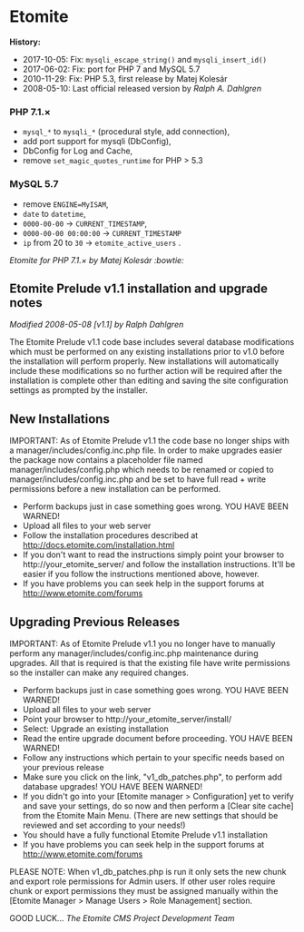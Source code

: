 # Etomite

**History:**
- 2017-10-05: Fix: `mysqli_escape_string()` and `mysqli_insert_id()`
- 2017-06-02: Fix: port for PHP 7 and MySQL 5.7
- 2010-11-29: Fix: PHP 5.3, first release by Matej Kolesár
- 2008-05-10: Last official released version by *Ralph A. Dahlgren*
 
### PHP 7.1.×
- `mysql_*` to `mysqli_*` (procedural style, add connection),
- add port support for mysqli (DbConfig),
- DbConfig for Log and Cache,
- remove `set_magic_quotes_runtime` for PHP > 5.3

### MySQL 5.7
- remove `ENGINE=MyISAM`,
- `date` to `datetime`,
- `0000-00-00` -> `CURRENT_TIMESTAMP`,
- `0000-00-00 00:00:00` -> `CURRENT_TIMESTAMP`
- `ip` from 20 to `30` -> `etomite_active_users` .

*Etomite for PHP 7.1.× by Matej Kolesár :bowtie:*

## Etomite Prelude v1.1 installation and upgrade notes

*Modified 2008-05-08 [v1.1] by Ralph Dahlgren*


The Etomite Prelude v1.1 code base includes several database modifications
which must be performed on any existing installations prior to v1.0 before the
installation will perform properly. New installations will automatically
include these modifications so no further action will be required after the
installation is complete other than editing and saving the site configuration
settings as prompted by the installer.

## New Installations

IMPORTANT: As of Etomite Prelude v1.1 the code base no longer ships with a
manager/includes/config.inc.php file. In order to make upgrades easier the
package now contains a placeholder file named manager/includes/config.php
which needs to be renamed or copied to manager/includes/config.inc.php
and be set to have full read + write permissions before a new installation
can be performed.

* Perform backups just in case something goes wrong. YOU HAVE BEEN WARNED!
* Upload all files to your web server
* Follow the installation procedures described at
  http://docs.etomite.com/installation.html
* If you don't want to read the instructions simply point your browser to
  http://your_etomite_server/ and follow the installation instructions.
  It'll be easier if you follow the instructions mentioned above, however.
* If you have problems you can seek help in the support forums at
  http://www.etomite.com/forums


## Upgrading Previous Releases

IMPORTANT: As of Etomite Prelude v1.1 you no longer have to manually perform
any manager/includes/config.inc.php maintenance during upgrades. All that is
required is that the existing file have write permissions so the installer can
make any required changes.

* Perform backups just in case something goes wrong. YOU HAVE BEEN WARNED!
* Upload all files to your web server
* Point your browser to http://your_etomite_server/install/
* Select: Upgrade an existing installation
* Read the entire upgrade document before proceeding. YOU HAVE BEEN WARNED!
* Follow any instructions which pertain to your specific needs based on your
  previous release
* Make sure you click on the link, "v1_db_patches.php", to perform add
  database upgrades! YOU HAVE BEEN WARNED!
* If you didn't go into your [Etomite manager > Configuration] yet to verify
  and save your settings, do so now and then perform a [Clear site cache]
  from the Etomite Main Menu. (There are new settings that should be reviewed
  and set according to your needs!)
* You should have a fully functional Etomite Prelude v1.1 installation
* If you have problems you can seek help in the support forums at
  http://www.etomite.com/forums

PLEASE NOTE: When v1_db_patches.php is run it only sets the new chunk and
export role permissions for Admin users. If other user roles require chunk or
export permissions they must be assigned manually within the
[Etomite Manager > Manage Users > Role Management] section.


GOOD LUCK...
*The Etomite CMS Project Development Team*
